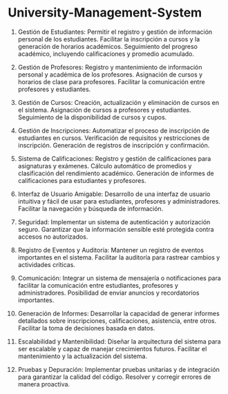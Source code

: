# University-Management-System
1. Gestión de Estudiantes:
Permitir el registro y gestión de información personal de los estudiantes.
Facilitar la inscripción a cursos y la generación de horarios académicos.
Seguimiento del progreso académico, incluyendo calificaciones y promedio acumulado.

2. Gestión de Profesores:
Registro y mantenimiento de información personal y académica de los profesores.
Asignación de cursos y horarios de clase para profesores.
Facilitar la comunicación entre profesores y estudiantes.

3. Gestión de Cursos:
Creación, actualización y eliminación de cursos en el sistema.
Asignación de cursos a profesores y estudiantes.
Seguimiento de la disponibilidad de cursos y cupos.

4. Gestión de Inscripciones:
Automatizar el proceso de inscripción de estudiantes en cursos.
Verificación de requisitos y restricciones de inscripción.
Generación de registros de inscripción y confirmación.

5. Sistema de Calificaciones:
Registro y gestión de calificaciones para asignaturas y exámenes.
Cálculo automático de promedios y clasificación del rendimiento académico.
Generación de informes de calificaciones para estudiantes y profesores.

6. Interfaz de Usuario Amigable:
Desarrollo de una interfaz de usuario intuitiva y fácil de usar para estudiantes, profesores y administradores.
Facilitar la navegación y búsqueda de información.

7. Seguridad:
Implementar un sistema de autenticación y autorización seguro.
Garantizar que la información sensible esté protegida contra accesos no autorizados.

8. Registro de Eventos y Auditoría:
Mantener un registro de eventos importantes en el sistema.
Facilitar la auditoría para rastrear cambios y actividades críticas.

9. Comunicación:
Integrar un sistema de mensajería o notificaciones para facilitar la comunicación entre estudiantes, profesores y administradores.
Posibilidad de enviar anuncios y recordatorios importantes.

10. Generación de Informes:
Desarrollar la capacidad de generar informes detallados sobre inscripciones, calificaciones, asistencia, entre otros.
Facilitar la toma de decisiones basada en datos.

11. Escalabilidad y Mantenibilidad:
Diseñar la arquitectura del sistema para ser escalable y capaz de manejar crecimientos futuros.
Facilitar el mantenimiento y la actualización del sistema.

12. Pruebas y Depuración:
Implementar pruebas unitarias y de integración para garantizar la calidad del código.
Resolver y corregir errores de manera proactiva.
